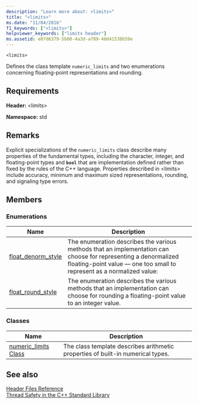 ```yaml
---
description: "Learn more about: <limits>"
title: "<limits>"
ms.date: "11/04/2016"
f1_keywords: ["<limits>"]
helpviewer_keywords: ["limits header"]
ms.assetid: e07d6379-5b00-4a3d-a789-40d41538b59e
---
```

`<limits>`

Defines the class template `numeric_limits` and two enumerations concerning floating-point representations and rounding.

## Requirements

**Header:** \<limits>

**Namespace:** std

## Remarks

Explicit specializations of the `numeric_limits` class describe many properties of the fundamental types, including the character, integer, and floating-point types and **`bool`** that are implementation defined rather than fixed by the rules of the C++ language. Properties described in \<limits> include accuracy, minimum and maximum sized representations, rounding, and signaling type errors.

## Members

### Enumerations

|Name|Description|
|-|-|
|[float_denorm_style](../standard-library/limits-enums.md#float_denorm_style)|The enumeration describes the various methods that an implementation can choose for representing a denormalized floating-point value — one too small to represent as a normalized value:|
|[float_round_style](../standard-library/limits-enums.md#float_round_style)|The enumeration describes the various methods that an implementation can choose for rounding a floating-point value to an integer value.|

### Classes

|Name|Description|
|-|-|
|[numeric_limits Class](../standard-library/numeric-limits-class.md)|The class template describes arithmetic properties of built-in numerical types.|

## See also

[Header Files Reference](../standard-library/cpp-standard-library-header-files.md)\
[Thread Safety in the C++ Standard Library](../standard-library/thread-safety-in-the-cpp-standard-library.md)
